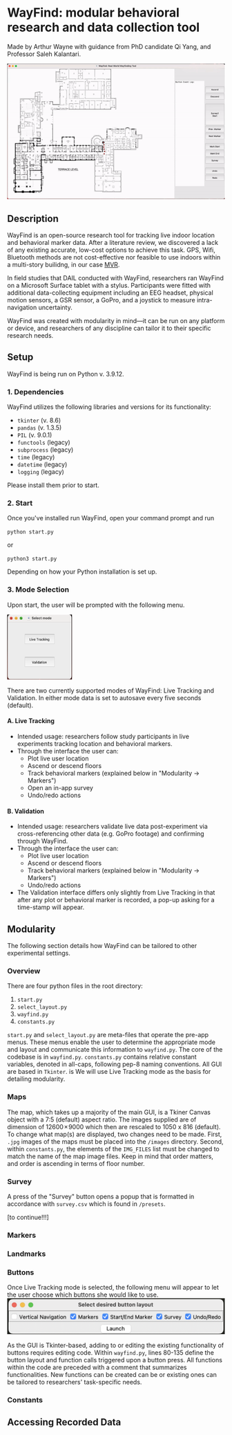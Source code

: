 # WayFind: modular behavioral research and data collection tool
Made by Arthur Wayne with guidance from PhD candidate Qi Yang, and Professor Saleh Kalantari. 

![alt text](https://github.com/CornellDAIL/WayFind/blob/main/images/sample.gif)

## Description
WayFind is an open-source research tool for tracking live indoor location and behavioral marker data. After a literature review, we discovered a lack of any existing accurate, low-cost options to achieve this task. GPS, Wifi, Bluetooth methods are not cost-effective nor feasible to use indoors within a multi-story builidng, in our case <a href ="https://goo.gl/maps/QW24xXuv98w6MHvm6">MVR</a>.

In field studies that DAIL conducted with WayFind, researchers ran WayFind on a Microsoft Surface tablet with a stylus. Participants were fitted with additional data-collecting equipment including an EEG headset, physical motion sensors, a GSR sensor, a GoPro, and a joystick to measure intra-navigation uncertainty.

WayFind was created with modularity in mind—it can be run on any platform or device, and researchers of any discipline can tailor it to their specific research needs.

## Setup
WayFind is being run on Python v. 3.9.12.

### 1. Dependencies
WayFind utilizes the following libraries and versions for its functionality:
- `tkinter` (v. 8.6)
- `pandas` (v. 1.3.5)
- `PIL` (v. 9.0.1)
- `functools` (legacy)
- `subprocess` (legacy)
- `time` (legacy)
- `datetime` (legacy)
- `logging` (legacy)

Please install them prior to start.

### 2. Start

Once you've installed run WayFind, open your command prompt and run

`python start.py`

or

`python3 start.py`

Depending on how your Python installation is set up.
  
### 3. Mode Selection

Upon start, the user will be prompted with the following menu.

<img src="https://github.com/CornellDAIL/WayFind/blob/main/images/modes.png" width=150px height=150px>

There are two currently supported modes of WayFind: Live Tracking and Validation. In either mode data is set to autosave every five seconds (default).

#### A. Live Tracking
- Intended usage: researchers follow study participants in live experiments tracking location and behavioral markers.
- Through the interface the user can:
  - Plot live user location
  - Ascend or descend floors
  - Track behavioral markers (explained below in "Modularity -> Markers")
  - Open an in-app survey
  - Undo/redo actions 
 
#### B. Validation
- Intended usage: researchers validate live data post-experiment via cross-referencing other data (e.g. GoPro footage) and confirming through WayFind.
- Through the interface the user can:
  - Plot live user location
  - Ascend or descend floors
  - Track behavioral markers (explained below in "Modularity -> Markers")
  - Undo/redo actions 
- The Validation interface differs only slightly from Live Tracking in that after any plot or behavioral marker is recorded, a pop-up asking for a time-stamp will appear.

## Modularity
The following section details how WayFind can be tailored to other experimental settings.

### Overview

There are four python files in the root directory:
1. `start.py`
2. `select_layout.py`
3. `wayfind.py`
4. `constants.py`

`start.py` and `select_layout.py` are meta-files that operate the pre-app menus. These menus enable the user to determine the appropriate mode and layout and communicate this information to `wayfind.py`. The core of the codebase is in `wayfind.py`. `constants.py` contains relative constant variables, denoted in all-caps, following pep-8 naming conventions. All GUI are based in `Tkinter`. is We will use Live Tracking mode as the basis for detailing modularity.

### Maps
The map, which takes up a majority of the main GUI, is a Tkiner Canvas object with a 7:5 (default) aspect ratio. The images supplied are of dimension of 12600 × 9000 which then are rescaled to 1050 x 816 (default). To change what map(s) are displayed, two changes need to be made. First, `.jpg` images of the maps must be placed into the `/images` directory. Second, within `constants.py`, the elements of the `IMG_FILES` list must be changed to match the name of the map image files. Keep in mind that order matters, and order is ascending in terms of floor number.

### Survey
A press of the "Survey" button opens a popup that is formatted in accordance with `survey.csv` which is found in `/presets`.

[to continue!!!]

### Markers

### Landmarks

### Buttons
Once Live Tracking mode is selected, the following menu will appear to let the user choose which buttons she would like to use.
<img src="https://github.com/CornellDAIL/WayFind/blob/main/images/buttons.png">

As the GUI is Tkinter-based, adding to or editing the existing functionality of buttons requires editing code. Within `wayfind.py`, lines 80-135 define the button layout and function calls triggered upon a button press. All functions within the code are preceded with a comment that summarizes functionalities. New functions can be created can be or existing ones can be tailored to researchers' task-specific needs.

### Constants

## Accessing Recorded Data
